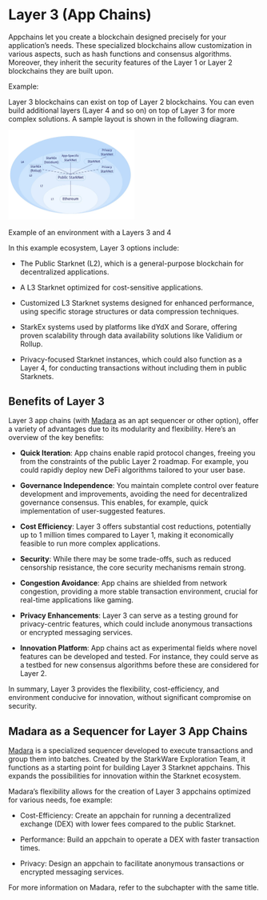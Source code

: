 # Layer 3 (App Chains)

Appchains let you create a blockchain designed precisely for your
application’s needs. These specialized blockchains allow customization
in various aspects, such as hash functions and consensus algorithms.
Moreover, they inherit the security features of the Layer 1 or Layer 2
blockchains they are built upon.

Example:

Layer 3 blockchains can exist on top of Layer 2 blockchains. You can
even build additional layers (Layer 4 and so on) on top of Layer 3 for
more complex solutions. A sample layout is shown in the following
diagram.

<img alt="Example of an environment with a Layers 3 and 4" src="img/ch03-layer-3-ecosystem.png" class="center" style="width: 50%;" />

<span class="caption">Example of an environment with a Layers 3 and 4</span>

In this example ecosystem, Layer 3 options include:

-   The Public Starknet (L2), which is a general-purpose blockchain for
    decentralized applications.

-   A L3 Starknet optimized for cost-sensitive applications.

-   Customized L3 Starknet systems designed for enhanced performance,
    using specific storage structures or data compression techniques.

-   StarkEx systems used by platforms like dYdX and Sorare, offering
    proven scalability through data availability solutions like Validium
    or Rollup.

-   Privacy-focused Starknet instances, which could also function as a
    Layer 4, for conducting transactions without including them in
    public Starknets.

## Benefits of Layer 3

Layer 3 app chains (with
[Madara](https://github.com/keep-starknet-strange/madara) as an apt
sequencer or other option), offer a variety of advantages due to its
modularity and flexibility. Here’s an overview of the key benefits:

-   **Quick Iteration**: App chains enable rapid protocol changes,
    freeing you from the constraints of the public Layer 2 roadmap. For
    example, you could rapidly deploy new DeFi algorithms tailored to
    your user base.

-   **Governance Independence**: You maintain complete control over
    feature development and improvements, avoiding the need for
    decentralized governance consensus. This enables, for example, quick
    implementation of user-suggested features.

-   **Cost Efficiency**: Layer 3 offers substantial cost reductions,
    potentially up to 1 million times compared to Layer 1, making it
    economically feasible to run more complex applications.

-   **Security**: While there may be some trade-offs, such as reduced
    censorship resistance, the core security mechanisms remain strong.

-   **Congestion Avoidance**: App chains are shielded from network
    congestion, providing a more stable transaction environment, crucial
    for real-time applications like gaming.

-   **Privacy Enhancements**: Layer 3 can serve as a testing ground for
    privacy-centric features, which could include anonymous transactions
    or encrypted messaging services.

-   **Innovation Platform**: App chains act as experimental fields where
    novel features can be developed and tested. For instance, they could
    serve as a testbed for new consensus algorithms before these are
    considered for Layer 2.

In summary, Layer 3 provides the flexibility, cost-efficiency, and
environment conducive for innovation, without significant compromise on
security.

## Madara as a Sequencer for Layer 3 App Chains

[Madara](https://github.com/keep-starknet-strange/madara) is a
specialized sequencer developed to execute transactions and group them
into batches. Created by the StarkWare Exploration Team, it functions as
a starting point for building Layer 3 Starknet appchains. This expands
the possibilities for innovation within the Starknet ecosystem.

Madara’s flexibility allows for the creation of Layer 3 appchains
optimized for various needs, foe example:

-   Cost-Efficiency: Create an appchain for running a decentralized
    exchange (DEX) with lower fees compared to the public Starknet.

-   Performance: Build an appchain to operate a DEX with faster
    transaction times.

-   Privacy: Design an appchain to facilitate anonymous transactions or
    encrypted messaging services.

For more information on Madara, refer to the subchapter with the same
title.
